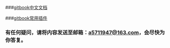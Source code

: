 ###[gitbook中文文档](https://chrisniael.gitbooks.io/gitbook-documentation/content/index.html)

###[gitbook常用插件](http://gitbook.zhangjikai.com/plugins.html)

### 有任何疑问，请将内容发送至邮箱：a5711947@163.com，会尽快为你答复。